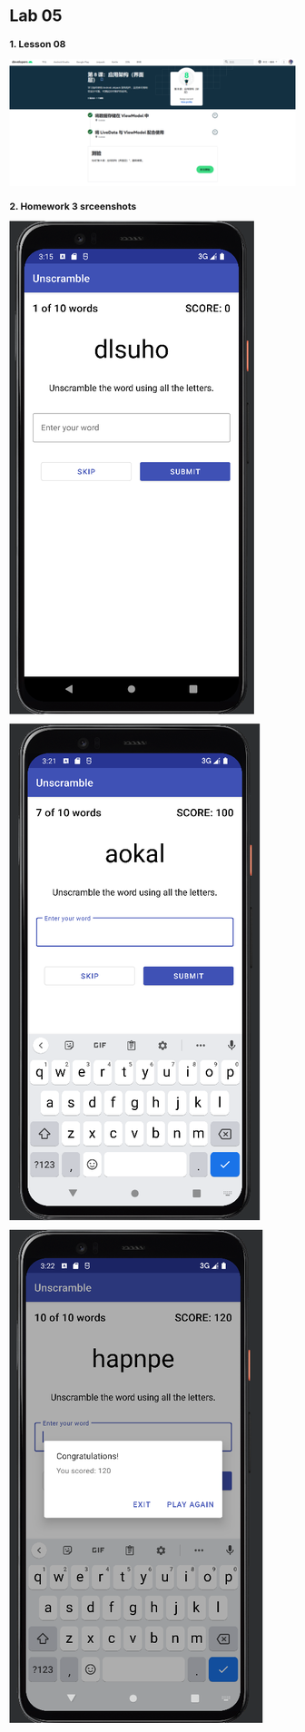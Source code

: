 # Lab 05

### 1. Lesson 08

![](https://github.com/Shyggo/Android_Development/blob/main/Lab05/Overview.png)

### 2. Homework 3 srceenshots

![](https://github.com/Shyggo/Android_Development/blob/main/Lab05/Homework01.png)

![](https://github.com/Shyggo/Android_Development/blob/main/Lab05/Homework02.png)

![](https://github.com/Shyggo/Android_Development/blob/main/Lab05/Homework03.png)
